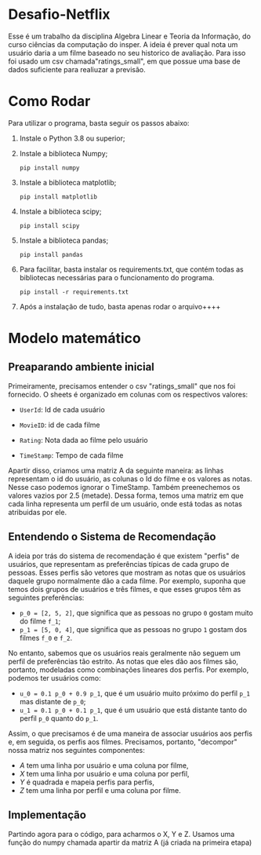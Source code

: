 # Desafio-Netflix

Esse é um trabalho da disciplina Algebra Linear e Teoria da Informação, do curso ciências da computação do insper. A ideia é prever qual nota um usuário daria a um filme baseado no seu historico de avaliação. Para isso foi usado um csv chamada"ratings_small", em que possue uma base de dados suficiente para realiuzar a previsão.

# Como Rodar

  Para utilizar o programa, basta seguir os passos abaixo:

  1. Instale o Python 3.8 ou superior;

  2. Instale a biblioteca Numpy;
     
     ```pip install numpy```

  3. Instale a biblioteca matplotlib;
     
     ```pip install matplotlib```
     
  4. Instale a biblioteca scipy;
     
     ```pip install scipy```
     
  5. Instale a biblioteca pandas;
     
     ```pip install pandas```

  6. Para facilitar, basta instalar os requirements.txt, que contém todas as bibliotecas necessárias para o funcionamento do programa.
   
      ```pip install -r requirements.txt```
  
  6. Após a instalação de tudo, basta apenas rodar o arquivo++++
  
  
  # Modelo matemático
  
  ## Preaparando ambiente inicial
  
  Primeiramente, precisamos entender o csv "ratings_small" que nos foi fornecido. O sheets é organizado em colunas com os respectivos valores: 
  
   - ```UserId```: Id de cada usuário
    
   - ```MovieID```: id de cada filme
    
   - ```Rating```: Nota dada ao filme pelo usuário
    
   - ```TimeStamp```: Tempo de cada filme

  Apartir disso, criamos uma matriz A da seguinte maneira: as linhas representam o id do usuário, as colunas o Id do filme e os valores as notas. Nesse caso podemos ignorar o TimeStamp. Também preenechemos os valores vazios por 2.5 (metade). Dessa forma, temos uma matriz em que cada linha representa um perfil de um usuário, onde está todas as notas atribuidas por ele.
  
## Entendendo o Sistema de Recomendação

A ideia por trás do sistema de recomendação é que existem "perfis" de usuários, que representam as preferências típicas de cada grupo de pessoas. Esses perfis são vetores que mostram as notas que os usuários daquele grupo normalmente dão a cada filme. Por exemplo, suponha que temos dois grupos de usuários e três filmes, e que esses grupos têm as seguintes preferências:

- `p_0 = [2, 5, 2]`, que significa que as pessoas no grupo `0` gostam muito do filme `f_1`;
- `p_1 = [5, 0, 4]`, que significa que as pessoas no grupo `1` gostam dos filmes `f_0` e `f_2`.

No entanto, sabemos que os usuários reais geralmente não seguem um perfil de preferências tão estrito. As notas que eles dão aos filmes são, portanto, modeladas como combinações lineares dos perfis. Por exemplo, podemos ter usuários como:

- `u_0 = 0.1 p_0 + 0.9 p_1`, que é um usuário muito próximo do perfil `p_1` mas distante de `p_0`;
- `u_1 = 0.1 p_0 + 0.1 p_1`, que é um usuário que está distante tanto do perfil `p_0` quanto do `p_1`.

Assim, o que precisamos é de uma maneira de associar usuários aos perfis e, em seguida, os perfis aos filmes. Precisamos, portanto, "decompor" nossa matriz nos seguintes componentes:

* $A$ tem uma linha por usuário e uma coluna por filme,
* $X$ tem uma linha por usuário e uma coluna por perfil,
* $Y$ é quadrada e mapeia perfis para perfis,
* $Z$ tem uma linha por perfil e uma coluna por filme.

## Implementação

Partindo agora para o código, para acharmos o X, Y e Z. Usamos uma função do numpy chamada apartir da matriz A (já criada na primeira etapa) 



